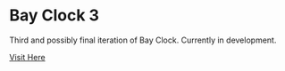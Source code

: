 # Bay Clock 3

Third and possibly final iteration of Bay Clock. Currently in development.

[Visit Here](https://bayclock.org)

